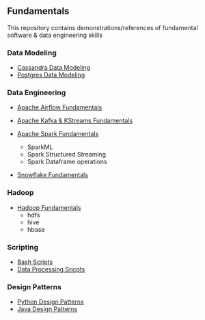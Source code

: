 ## Fundamentals ##

This repository contains demonstrations/references of fundamental software & data engineering skills
    
### Data Modeling ###
* [Cassandra Data Modeling](data_modeling/cassandra/README.md)
* [Postgres Data Modeling](data_modeling/postgres/README.md)


### Data Engineering ###
* [Apache Airflow Fundamentals](data_engineering/airflow/README.md)
* [Apache Kafka & KStreams Fundamentals](data_engineering/kafka/README.md)
* [Apache Spark Fundamentals](data_engineering/spark/README.md)
    * SparkML
    * Spark Structured Streaming
    * Spark Dataframe operations

* [Snowflake Fundamentals](data_engineering/snowflake/README.md)


### Hadoop ###
* [Hadoop Fundamentals](hadoop/README.md)
    * hdfs
    * hive
    * hbase

### Scripting ###
* [Bash Scripts](scripting/bash/README.md)
* [Data Processing Sricpts](scripting/data_processing_scripts/README.md)


### Design Patterns ###
* [Python Design Patterns](design_patterns/python/README.md)
* [Java Design Patterns](design_patterns/java/README.md)

